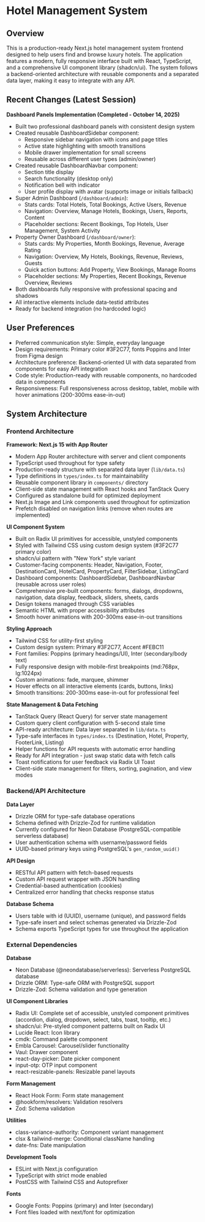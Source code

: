# Hotel Management System

## Overview

This is a production-ready Next.js hotel management system frontend designed to help users find and browse luxury hotels. The application features a modern, fully responsive interface built with React, TypeScript, and a comprehensive UI component library (shadcn/ui). The system follows a backend-oriented architecture with reusable components and a separated data layer, making it easy to integrate with any API.

## Recent Changes (Latest Session)

**Dashboard Panels Implementation (Completed - October 14, 2025)**
- Built two professional dashboard panels with consistent design system
- Created reusable DashboardSidebar component:
  - Responsive sidebar navigation with icons and page titles
  - Active state highlighting with smooth transitions
  - Mobile drawer implementation for small screens
  - Reusable across different user types (admin/owner)
- Created reusable DashboardNavbar component:
  - Section title display
  - Search functionality (desktop only)
  - Notification bell with indicator
  - User profile display with avatar (supports image or initials fallback)
- Super Admin Dashboard (`/dashboard/admin`):
  - Stats cards: Total Hotels, Total Bookings, Active Users, Revenue
  - Navigation: Overview, Manage Hotels, Bookings, Users, Reports, Content
  - Placeholder sections: Recent Bookings, Top Hotels, User Management, System Activity
- Property Owner Dashboard (`/dashboard/owner`):
  - Stats cards: My Properties, Month Bookings, Revenue, Average Rating
  - Navigation: Overview, My Hotels, Bookings, Revenue, Reviews, Guests
  - Quick action buttons: Add Property, View Bookings, Manage Rooms
  - Placeholder sections: My Properties, Recent Bookings, Revenue Overview, Reviews
- Both dashboards fully responsive with professional spacing and shadows
- All interactive elements include data-testid attributes
- Ready for backend integration (no hardcoded logic)

## User Preferences

- Preferred communication style: Simple, everyday language
- Design requirements: Primary color #3F2C77, fonts Poppins and Inter from Figma design
- Architecture preference: Backend-oriented UI with data separated from components for easy API integration
- Code style: Production-ready with reusable components, no hardcoded data in components
- Responsiveness: Full responsiveness across desktop, tablet, mobile with hover animations (200-300ms ease-in-out)

## System Architecture

### Frontend Architecture

**Framework: Next.js 15 with App Router**
- Modern App Router architecture with server and client components
- TypeScript used throughout for type safety
- Production-ready structure with separated data layer (`lib/data.ts`)
- Type definitions in `types/index.ts` for maintainability
- Reusable component library in `components/` directory
- Client-side state management with React hooks and TanStack Query
- Configured as standalone build for optimized deployment
- Next.js Image and Link components used throughout for optimization
- Prefetch disabled on navigation links (remove when routes are implemented)

**UI Component System**
- Built on Radix UI primitives for accessible, unstyled components
- Styled with Tailwind CSS using custom design system (#3F2C77 primary color)
- shadcn/ui pattern with "New York" style variant
- Customer-facing components: Header, Navigation, Footer, DestinationCard, HotelCard, PropertyCard, FilterSidebar, ListingCard
- Dashboard components: DashboardSidebar, DashboardNavbar (reusable across user roles)
- Comprehensive pre-built components: forms, dialogs, dropdowns, navigation, data display, feedback, sliders, sheets, cards
- Design tokens managed through CSS variables
- Semantic HTML with proper accessibility attributes
- Smooth hover animations with 200-300ms ease-in-out transitions

**Styling Approach**
- Tailwind CSS for utility-first styling
- Custom design system: Primary #3F2C77, Accent #FEBC11
- Font families: Poppins (primary headings/UI), Inter (secondary/body text)
- Fully responsive design with mobile-first breakpoints (md:768px, lg:1024px)
- Custom animations: fade, marquee, shimmer
- Hover effects on all interactive elements (cards, buttons, links)
- Smooth transitions: 200-300ms ease-in-out for professional feel

**State Management & Data Fetching**
- TanStack Query (React Query) for server state management
- Custom query client configuration with 5-second stale time
- API-ready architecture: Data layer separated in `lib/data.ts`
- Type-safe interfaces in `types/index.ts` (Destination, Hotel, Property, FooterLink, Listing)
- Helper functions for API requests with automatic error handling
- Ready for API integration - just swap static data with fetch calls
- Toast notifications for user feedback via Radix UI Toast
- Client-side state management for filters, sorting, pagination, and view modes

### Backend/API Architecture

**Data Layer**
- Drizzle ORM for type-safe database operations
- Schema defined with Drizzle-Zod for runtime validation
- Currently configured for Neon Database (PostgreSQL-compatible serverless database)
- User authentication schema with username/password fields
- UUID-based primary keys using PostgreSQL's `gen_random_uuid()`

**API Design**
- RESTful API pattern with fetch-based requests
- Custom API request wrapper with JSON handling
- Credential-based authentication (cookies)
- Centralized error handling that checks response status

**Database Schema**
- Users table with id (UUID), username (unique), and password fields
- Type-safe insert and select schemas generated via Drizzle-Zod
- Schema exports TypeScript types for use throughout the application

### External Dependencies

**Database**
- Neon Database (@neondatabase/serverless): Serverless PostgreSQL database
- Drizzle ORM: Type-safe ORM with PostgreSQL support
- Drizzle-Zod: Schema validation and type generation

**UI Component Libraries**
- Radix UI: Complete set of accessible, unstyled component primitives (accordion, dialog, dropdown, select, tabs, toast, tooltip, etc.)
- shadcn/ui: Pre-styled component patterns built on Radix UI
- Lucide React: Icon library
- cmdk: Command palette component
- Embla Carousel: Carousel/slider functionality
- Vaul: Drawer component
- react-day-picker: Date picker component
- input-otp: OTP input component
- react-resizable-panels: Resizable panel layouts

**Form Management**
- React Hook Form: Form state management
- @hookform/resolvers: Validation resolvers
- Zod: Schema validation

**Utilities**
- class-variance-authority: Component variant management
- clsx & tailwind-merge: Conditional className handling
- date-fns: Date manipulation

**Development Tools**
- ESLint with Next.js configuration
- TypeScript with strict mode enabled
- PostCSS with Tailwind CSS and Autoprefixer

**Fonts**
- Google Fonts: Poppins (primary) and Inter (secondary)
- Font files loaded with next/font for optimization